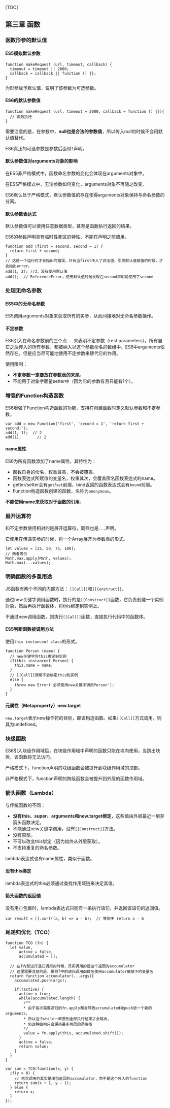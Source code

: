 [TOC]

## 第三章 函数

### 函数形参的默认值

#### ES5模拟默认参数

```
function makeRequest (url, timeout, callback) {
  timeout = timeout || 2000;
  callback = callback || function () {};
}
```

为形参赋予默认值，说明了该参数为可选参数。

#### ES6的默认参数值

```
function makeRequest (url, timeout = 2000, callback = function () {}){
  // 函数执行
}
```

需要注意的是，在参数中，**null也是合法的参数值**，所以传入null的时候不会用默认值替代。

ES6真正的可选参数是参数后面带`?`声明。

#### 默认参数值对arguments对象的影响

在ES5非严格模式中，函数命名参数的变化会体现在arguments对象中。

在ES5严格模式中，无论参数如何变化，arguments对象不再随之改变。

ES6默认处于严格模式，默认参数值的存在使得arguments对象保持与命名参数的分离。

#### 默认参数表达式

默认参数值可以使用任意数据类型，甚至是函数执行返回的结果。

ES6的参数声明具有临时性死区的特性，不能在声明之前调用。

```
function add (first = second, second = 1) {
  return first + second;
}
// 这是一个运行时才会抛出的错误，只有当first传入了非法值，引发默认值赋值的时候，才会抛出error。
add(1, 2); //3，没有使用默认值
add();	// ReferenceError，使用默认值时候发现在second声明前使用了second
```

### 处理无命名参数

#### ES5中的无命名参数

ES5调用arguments对象来获取所有的实参，从而间接地对无命名参数操作。

#### 不定参数

ES6引入在命名参数前的三个点`...`来表明不定参数（rest parameters）。所有自它之后传入的所有参数，都被纳入以这个参数命名的数组中。ES6中arguments依然存在，但是应当尽可能地使用不定参数来替代它的作用。

使用限制：

- **不定参数一定要放在参数表的末尾**。
- 不能用于对象字面量setter中（因为它的参数有且只能有1个）。

### 增强的Function构造函数

ES6增强了Function构造函数的功能，支持在创建函数时定义默认参数和不定参数。

```
var add = new Function('first', 'second = 1', 'return first + second;');
add(1, 1);	// 2
add(1);		  // 2 
```

#### name属性

ES6为所有函数添加了name属性，其特性为：

- 函数自身的命名，权重最高，不会被覆盖。
- 函数表达式所赋值的变量名，权重其次，会覆盖匿名函数表达式的name。
- getter/setter会有`get`/`set`前缀，bind返回的函数表达式会有`bound`前缀。
- Function构造函数创建的函数，名称为`anonymous`。

**不能使用name来获取对于函数的引用**。

### 展开运算符

和不定参数使用相对的是展开运算符，同样也是`...`声明。

它使用在传递实参的时候，将一个Array展开为参数表的形式。

```
let values = [25, 50, 75, 100];
// 两者等价
Math.max.apply(Math, values);
Math.max(...values);
```

### 明确函数的多重用途

JS函数有两个不同的内部方法： `[[Call]]`和`[[Construct]]`。

通过new关键字调用函数时，执行的是`[[Construct]]`函数，它负责创建一个实例对象，然后再执行函数体，将this绑定到实例上。

不通过new调用函数，则执行`[[Call]]`函数，直接执行代码中的函数体。

#### ES5判断函数被调用方法

使用`this instanceof class`的形式。

```
function Person (name) {
  // new关键字将this绑定到实例
  if(this instanceof Person) {
    this.name = name;
  }
  // [[Call]]调用不会绑定this到实例
  else {
    throw new Error('必须使用new关键字调用Person');
  }
}
```

#### 元属性（Metaproperty）new.target

`new.target`表示new操作符的目标，即该构造函数。如果`[[Call]]`方式调用，则其为undefined。

### 块级函数

ES6引入块级作用域后，在块级作用域中声明的函数只能在块内使用，当跳出块后，该函数将无法访问。

严格模式下，function声明的块级函数会被提升到块级作用域的顶部。

非严格模式下，function声明的跨级函数会被提升到外层的函数作用域。

### 箭头函数（Lambda）

与传统函数的不同：

- **没有this、super、arguments和new.target绑定**，这些值由外层最近一层非箭头函数决定。
- 不能通过new关键字调用，没有`[[Construct]]`方法。
- 没有原型。
- 不可以改变this绑定（因为始终从外层获取）。
- 不支持重复的命名参数。

lambda表达式也有name属性，类似于函数。

#### 没有this绑定

lambda表达式的this必须通过查找作用域链来决定其值。

#### 箭头函数的返回值

没有用`{}`包裹时，lambda表达式只能有一条执行语句，并返回该语句的返回值。

```
var result = [].sort((a, b) => a - b);	// 等同于 return a - b
```

### 尾递归优化（TCO）

```
function TCO (fn) {
  let value,
      active = false,
      accumulated = [];
  
  // 在f内部进行递归调用的时候，其实调用的是这个返回的accumulator
  // 这里需要注意的是，要将f中的递归调用函数名使用accumulator被赋予的变量名
  return function accumulator(...args){
    accumulated.push(args);

    if(!active) {
      active = true;
      while(accumulated.length) {
        /**
        * 由于每次需要递归的fn.apply都会导致accumulated被push进一个新的arguments，
        * 所以这个while一直要到全部执行结束才会跳出，
        * 但这种结构只会保持最多两层的调用栈
        */
        value = fn.apply(this, accumulated.shift());
      }
      active = false;
      return value;
    }
  }
}

var sum = TCO(function(x, y) {
  if(y > 0) {
    // 再次调用的其实是闭包返回的accumulator，而不是这个传入的function
    return sum(x + 1, y - 1);
  } else {
    return x;
  }
});
```